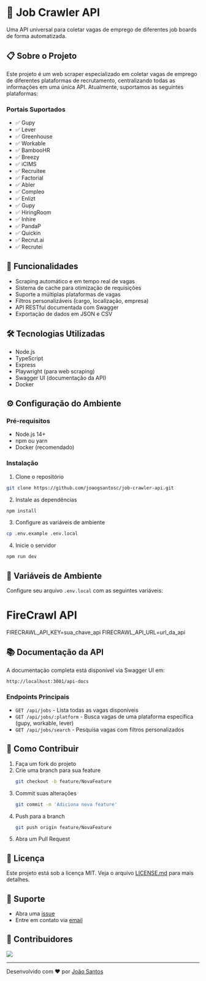 # 🎯 Job Crawler API

Uma API universal para coletar vagas de emprego de diferentes job boards de forma automatizada.

## 📋 Sobre o Projeto

Este projeto é um web scraper especializado em coletar vagas de emprego de diferentes plataformas de recrutamento, centralizando todas as informações em uma única API. Atualmente, suportamos as seguintes plataformas:

### Portais Suportados

- ✅ Gupy
- ✅ Lever
- ✅ Greenhouse
- ✅ Workable
- ✅ BambooHR
- ✅ Breezy
- ✅ iCIMS
- ✅ Recruitee
- ✅ Factorial
- ✅ Abler
- ✅ Compleo
- ✅ Enlizt
- ✅ Gupy
- ✅ HiringRoom
- ✅ Inhire
- ✅ PandaP
- ✅ Quickin
- ✅ Recrut.ai
- ✅ Recrutei

## 🚀 Funcionalidades

- Scraping automático e em tempo real de vagas
- Sistema de cache para otimização de requisições
- Suporte a múltiplas plataformas de vagas
- Filtros personalizáveis (cargo, localização, empresa)
- API RESTful documentada com Swagger
- Exportação de dados em JSON e CSV

## 🛠️ Tecnologias Utilizadas

- Node.js
- TypeScript
- Express
- Playwright (para web scraping)
- Swagger UI (documentação da API)
- Docker

## ⚙️ Configuração do Ambiente

### Pré-requisitos

- Node.js 14+
- npm ou yarn
- Docker (recomendado)

### Instalação

1. Clone o repositório
```bash
git clone https://github.com/joaogsantosc/job-crawler-api.git
```

2. Instale as dependências
```bash
npm install
```

3. Configure as variáveis de ambiente
```bash
cp .env.example .env.local
```

4. Inicie o servidor
```bash
npm run dev
```

## 🔧 Variáveis de Ambiente

Configure seu arquivo `.env.local` com as seguintes variáveis:

# FireCrawl API 
FIRECRAWL_API_KEY=sua_chave_api
FIRECRAWL_API_URL=url_da_api


## 📚 Documentação da API

A documentação completa está disponível via Swagger UI em:
```
http://localhost:3001/api-docs
```

### Endpoints Principais

- `GET /api/jobs` - Lista todas as vagas disponíveis
- `GET /api/jobs/:platform` - Busca vagas de uma plataforma específica (gupy, workable, lever)
- `GET /api/jobs/search` - Pesquisa vagas com filtros personalizados

## 🤝 Como Contribuir

1. Faça um fork do projeto
2. Crie uma branch para sua feature
   ```bash
   git checkout -b feature/NovaFeature
   ```
3. Commit suas alterações
   ```bash
   git commit -m 'Adiciona nova feature'
   ```
4. Push para a branch
   ```bash
   git push origin feature/NovaFeature
   ```
5. Abra um Pull Request

## 📝 Licença

Este projeto está sob a licença MIT. Veja o arquivo [LICENSE.md](LICENSE.md) para mais detalhes.

## 🤔 Suporte

- Abra uma [issue](https://github.com/joaogsantosc/job-crawler-api/issues)
- Entre em contato via [email](mailto:oi@joaogabriel.cc)

## 🌟 Contribuidores

<a href="https://github.com/joaogsantosc/job-crawler-api/graphs/contributors">
  <img src="https://contributors-img.web.app/image?repo=joaogsantosc/job-crawler-api" />
</a>

---

Desenvolvido com ❤️ por [João Santos](https://github.com/joaogsantosc)
```
